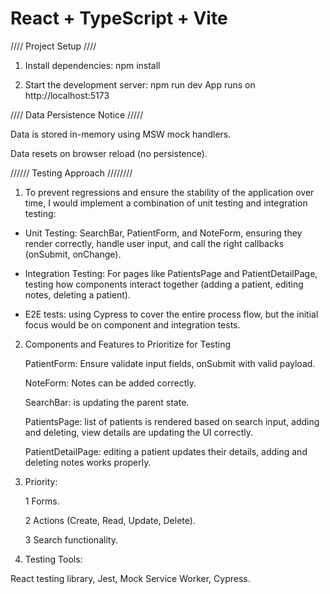 # React + TypeScript + Vite

//// Project Setup ////

1. Install dependencies:
    npm install

2. Start the development server:
    npm run dev
    App runs on http://localhost:5173

//// Data Persistence Notice /////

Data is stored in-memory using MSW mock handlers.

Data resets on browser reload (no persistence).


////// Testing Approach ////////

1. To prevent regressions and ensure the stability of the application over time, I would implement a combination of unit testing and integration testing:

- Unit Testing: SearchBar, PatientForm, and NoteForm, ensuring they render correctly, handle user input, and call the right callbacks (onSubmit, onChange).

- Integration Testing: For pages like PatientsPage and PatientDetailPage, testing how components interact together (adding a patient, editing notes, deleting a patient).

- E2E tests:  using Cypress to cover the entire process flow, but the initial focus would be on component and integration tests.


2. Components and Features to Prioritize for Testing

      PatientForm: Ensure validate input fields, onSubmit with valid payload.

      NoteForm: Notes can be added correctly.

      SearchBar: is updating the parent state.

      PatientsPage: list of patients is rendered based on search input, adding and deleting, view details are updating the UI correctly.

      PatientDetailPage: editing a patient updates their details, adding and deleting notes works properly.


3. Priority:  

      1 Forms.
      
      2 Actions (Create, Read, Update, Delete).

      3 Search functionality.


4. Testing Tools:

React testing library, Jest, Mock Service Worker, Cypress.